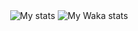 
<p align="center">
<img align="center" src="https://github-readme-stats.vercel.app/api?username=omdxp&show_icons=true&theme=dark&hide_border=true&border_radius=20" alt="My stats" />
<img align="center" src="https://github-readme-stats.vercel.app/api/wakatime?username=omdxp&theme=dark&hide_border=true&border_radius=20&layout=compact" alt="My Waka stats" />
</p>
